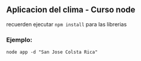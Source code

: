 ## Aplicacion del clima - Curso node
recuerden ejecutar ```npm install``` para las librerias

### Ejemplo:
```
node app -d "San Jose Colsta Rica"
```